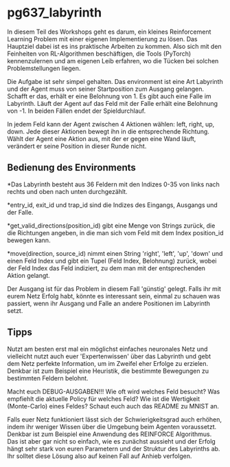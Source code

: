# pg637_labyrinth

In diesem Teil des Workshops geht es darum, ein kleines Reinforcement Learning Problem mit einer eigenen Implementierung zu lösen.
Das Hauptziel dabei ist es ins praktische Arbeiten zu kommen. Also sich mit den Feinheiten von RL-Algorithmen beschäftigen, die Tools (PyTorch) kennenzulernen und am eigenen Leib erfahren, wo die Tücken bei solchen Problemstellungen liegen.

Die Aufgabe ist sehr simpel gehalten. Das environment ist eine Art Labyrinth und der Agent muss von seiner Startposition zum Ausgang gelangen. Schafft er das, erhält er eine Belohnung von 1. Es gibt auch eine Falle im Labyrinth. Läuft der Agent auf das Feld mit der Falle erhält eine Belohnung von -1. In beiden Fällen endet der Spieldurchlauf.

In jedem Feld kann der Agent zwischen 4 Aktionen wählen: left, right, up, down. Jede dieser Aktionen bewegt ihn in die entsprechende Richtung. Wählt der Agent eine Aktion aus, mit der er gegen eine Wand läuft, verändert er seine Position in dieser Runde nicht.

## Bedienung des Environments

*Das Labyrinth besteht aus 36 Feldern mit den Indizes 0-35 von links nach rechts und oben nach unten durchgezählt.

*entry_id, exit_id und trap_id sind die Indizes des Eingangs, Ausgangs und der Falle.

*get_valid_directions(position_id) gibt eine Menge von Strings zurück, die die Richtungen angeben, in die man sich vom Feld mit dem Index position_id bewegen kann.

*move(direction, source_id) nimmt einen String 'right', 'left', 'up', 'down' und einen Feld Index und gibt ein Tupel (Feld Index, Belohnung) zurück, wobei der Feld Index das Feld indiziert, zu dem man mit der entsprechenden Aktion gelangt.

Der Ausgang ist für das Problem in diesem Fall 'günstig' gelegt. Falls ihr mit eurem Netz Erfolg habt, könnte es interessant sein, einmal zu schauen was passiert, wenn ihr Ausgang und Falle an andere Positionen im Labyrinth setzt.

## Tipps

Nutzt am besten erst mal ein möglichst einfaches neuronales Netz und vielleicht nutzt auch euer 'Expertenwissen' über das Labyrinth und gebt dem Netz perfekte Information, um im Zweifel eher Erfolge zu erzielen. Denkbar ist zum Beispiel eine Heuristik, die bestimmte Bewegungen zu bestimmten Feldern belohnt.

Macht euch DEBUG-AUSGABEN!!! Wie oft wird welches Feld besucht? Was empfiehlt die aktuelle Policy für welches Feld? Wie ist die Wertigkeit (Monte-Carlo) eines Feldes? Schaut euch auch das README zu MNIST an.

Falls euer Netz funktioniert lässt sich der Schwierigkeitsgrad auch erhöhen, indem ihr weniger Wissen über die Umgebung beim Agenten voraussetzt. Denkbar ist zum Beispiel eine Anwendung des REINFORCE Algorithmus. Das ist aber gar nicht so einfach, wie es zunächst aussieht und der Erfolg hängt sehr stark von euren Parametern und der Struktur des Labyrinths ab. Ihr solltet diese Lösung also auf keinen Fall auf Anhieb verfolgen.
